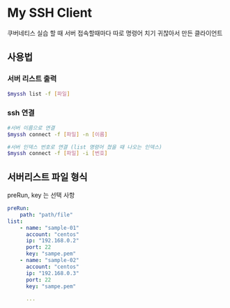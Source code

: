 # My SSH Client

쿠버네티스 실습 할 때 서버 접속할때마다 따로 명령어 치기 귀찮아서 만든 클라이언트

## 사용법

### 서버 리스트 출력

```bash
$myssh list -f [파일]
```

### ssh 연결

```bash
#서버 이름으로 연결
$myssh connect -f [파일] -n [이름]

#서버 인덱스 번호로 연결 (list 명령어 쳤을 때 나오는 인덱스)
$myssh connect -f [파일] -i [번호]
```

## 서버리스트 파일 형식

preRun, key 는 선택 사항

```yaml
preRun:
    path: "path/file"
list:
    - name: "sample-01"
      account: "centos"
      ip: "192.168.0.2"
      port: 22
      key: "sampe.pem"
    - name: "sample-02"
      account: "centos"
      ip: "192.168.0.3"
      port: 22
      key: "sampe.pem"

      ...
```

